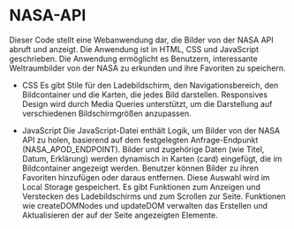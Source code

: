 # NASA-API

Dieser Code stellt eine Webanwendung dar, die Bilder von der NASA API abruft und anzeigt. Die Anwendung ist in HTML, CSS und JavaScript geschrieben.
Die Anwendung ermöglicht es Benutzern, interessante Weltraumbilder von der NASA zu erkunden und ihre Favoriten zu speichern. 

- CSS
Es gibt Stile für den Ladebildschirm, den Navigationsbereich, den Bildcontainer und die Karten, die jedes Bild darstellen.
Responsives Design wird durch Media Queries unterstützt, um die Darstellung auf verschiedenen Bildschirmgrößen anzupassen.

- JavaScript
Die JavaScript-Datei enthält Logik, um Bilder von der NASA API zu holen, basierend auf dem festgelegten Anfrage-Endpunkt (NASA_APOD_ENDPOINT).
Bilder und zugehörige Daten (wie Titel, Datum, Erklärung) werden dynamisch in Karten (card) eingefügt, die im Bildcontainer angezeigt werden.
Benutzer können Bilder zu ihren Favoriten hinzufügen oder daraus entfernen. Diese Auswahl wird im Local Storage gespeichert.
Es gibt Funktionen zum Anzeigen und Verstecken des Ladebildschirms und zum Scrollen zur Seite.
Funktionen wie createDOMNodes und updateDOM verwalten das Erstellen und Aktualisieren der auf der Seite angezeigten Elemente.
